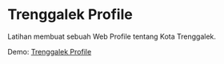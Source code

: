 # Trenggalek Profile
Latihan membuat sebuah Web Profile tentang Kota Trenggalek.

Demo: <a href="https://trenggalek.netlify.app/" target="_blank">Trenggalek Profile</a>
